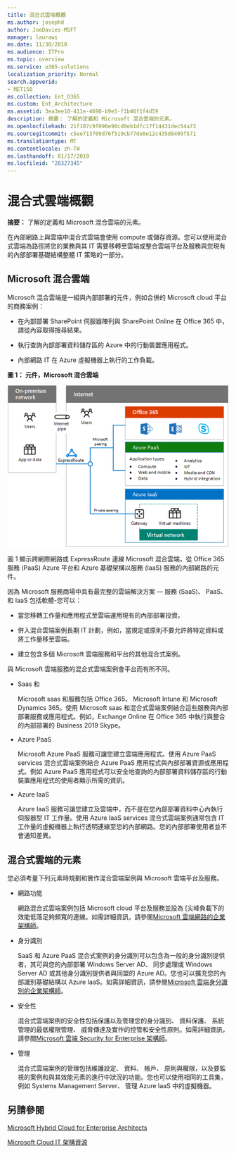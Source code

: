 ```yaml
---
title: 混合式雲端概觀
ms.author: josephd
author: JoeDavies-MSFT
manager: laurawi
ms.date: 11/30/2018
ms.audience: ITPro
ms.topic: overview
ms.service: o365-solutions
localization_priority: Normal
search.appverid:
- MET150
ms.collection: Ent_O365
ms.custom: Ent_Architecture
ms.assetid: 3ea3ee10-411e-4690-b9e5-f1b46f1f4d59
description: 摘要： 了解的定義和 Microsoft 混合雲端的元素。
ms.openlocfilehash: 21f107c9f096e90cd0eb1dfc17f14431dec54a73
ms.sourcegitcommit: c5ee713709d76f519cb77de0e12c435d8409f571
ms.translationtype: MT
ms.contentlocale: zh-TW
ms.lasthandoff: 01/17/2019
ms.locfileid: "28327345"
---
```

# <a name="hybrid-cloud-overview"></a>混合式雲端概觀

 **摘要：** 了解的定義和 Microsoft 混合雲端的元素。
  
在內部網路上與雲端中混合式雲端會使用 compute 或儲存資源。您可以使用混合式雲端為路徑將您的業務與其 IT 需要移轉至雲端或整合雲端平台及服務與您現有的內部部署基礎結構整體 IT 策略的一部分。
  
## <a name="microsoft-hybrid-cloud"></a>Microsoft 混合雲端

Microsoft 混合雲端是一組與內部部署的元件，例如合併的 Microsoft cloud 平台的商務案例： 
  
- 在內部部署 SharePoint 伺服器陣列與 SharePoint Online 在 Office 365 中，請從內容取得搜尋結果。
    
- 執行查詢內部部署資料儲存區的 Azure 中的行動裝置應用程式。
    
- 內部網路 IT 在 Azure 虛擬機器上執行的工作負載。
    
**圖 1： 元件，Microsoft 混合雲端**

![Microsoft 混合式雲端的元件](media/Hybrid-Poster/MS-Hybrid-Cloud.png)
  
圖 1 顯示跨網際網路或 ExpressRoute 連線 Microsoft 混合雲端，從 Office 365 服務 (PaaS) Azure 平台和 Azure 基礎架構以服務 (IaaS) 服務的內部網路的元件。
  
因為 Microsoft 服務商場中具有最完整的雲端解決方案 — 服務 (SaaS)、 PaaS、 和 IaaS 包括軟體-您可以：
  
- 當您移轉工作量和應用程式至雲端運用現有的內部部署投資。
    
- 併入混合雲端案例長期 IT 計劃，例如，當規定或原則不要允許將特定資料或將工作量移至雲端。
    
- 建立包含多個 Microsoft 雲端服務和平台的其他混合式案例。
    
與 Microsoft 雲端服務的混合式雲端案例會平台而有所不同。
  
- Saas 和
    
    Microsoft saas 和服務包括 Office 365、 Microsoft Intune 和 Microsoft Dynamics 365。使用 Microsoft saas 和混合式雲端案例結合這些服務與內部部署服務或應用程式。例如，Exchange Online 在 Office 365 中執行與整合的內部部署的 Business 2019 Skype。
    
- Azure PaaS
    
    Microsoft Azure PaaS 服務可讓您建立雲端應用程式。使用 Azure PaaS services 混合式雲端案例結合 Azure PaaS 應用程式與內部部署資源或應用程式。例如 Azure PaaS 應用程式可以安全地查詢的內部部署資料儲存區的行動裝置應用程式的使用者顯示所需的資訊。
    
- Azure IaaS
    
    Azure IaaS 服務可讓您建立及雲端中，而不是在您內部部署資料中心內執行伺服器型 IT 工作量。使用 Azure IaaS services 混合式雲端案例通常包含 IT 工作量的虛擬機器上執行透明連線至您的內部網路。您的內部部署使用者並不會通知差異。
    
## <a name="elements-of-hybrid-cloud"></a>混合式雲端的元素

您必須考量下列元素時規劃和實作混合雲端案例與 Microsoft 雲端平台及服務。
  
- 網路功能
    
    網路混合式雲端案例包括 Microsoft cloud 平台及服務並設為 [尖峰負載下的效能低落足夠頻寬的連線。如需詳細資訊，請參閱[Microsoft 雲端網路的企業架構師](microsoft-cloud-networking-for-enterprise-architects.md)。
    
- 身分識別
    
    SaaS 和 Azure PaaS 混合式案例的身分識別可以包含為一般的身分識別提供者，其可與您的內部部署 Windows Server AD、 同步處理或 Windows Server AD 或其他身分識別提供者與同盟的 Azure AD。您也可以擴充您的內部識別基礎結構以 Azure IaaS。如需詳細資訊，請參閱[Microsoft 雲端身分識別的企業架構師](microsoft-cloud-it-architecture-resources.md#identity)。
    
- 安全性
    
    混合式雲端案例的安全性包括保護以及管理您的身分識別、 資料保護、 系統管理的最低權限管理、 威脅傳達及實作的控管和安全性原則。如需詳細資訊，請參閱[Microsoft 雲端 Security for Enterprise 架構師](microsoft-cloud-it-architecture-resources.md#security)。
    
- 管理
    
    混合式雲端案例的管理包括維護設定、 資料、 帳戶、 原則與權限，以及要監視的案例和與其效能元素的進行中狀況的功能。您也可以使用相同的工具集，例如 Systems Management Server、 管理 Azure IaaS 中的虛擬機器。
    
## <a name="see-also"></a>另請參閱

[Microsoft Hybrid Cloud for Enterprise Architects](microsoft-hybrid-cloud-for-enterprise-architects.md)
  
[Microsoft Cloud IT 架構資源](microsoft-cloud-it-architecture-resources.md)

